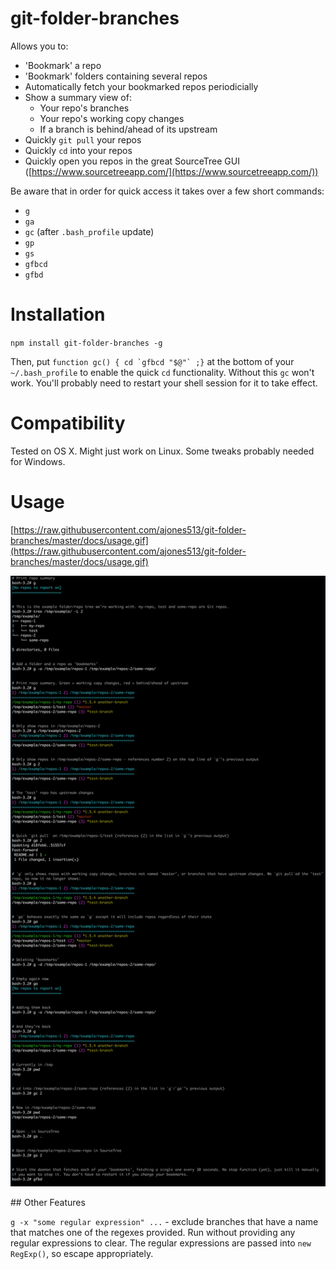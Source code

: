 # git-folder-branches

Allows you to:
* 'Bookmark' a repo
* 'Bookmark' folders containing several repos
* Automatically fetch your bookmarked repos periodicially
* Show a summary view of:
  * Your repo's branches
  * Your repo's working copy changes
  * If a branch is behind/ahead of its upstream
* Quickly `git pull` your repos
* Quickly `cd` into your repos
* Quickly open you repos in the great SourceTree GUI ([https://www.sourcetreeapp.com/](https://www.sourcetreeapp.com/))

Be aware that in order for quick access it takes over a few short commands:
* `g`
* `ga`
* `gc` (after `.bash_profile` update)
* `gp`
* `gs`
* `gfbcd`
* `gfbd`

# Installation

`npm install git-folder-branches -g`

Then, put ```function gc() { cd `gfbcd "$@"` ;}``` at the bottom of your `~/.bash_profile` to enable the quick `cd` functionality. Without this `gc` won't work. You'll probably need to restart your shell session for it to take effect.

# Compatibility

Tested on OS X. Might just work on Linux. Some tweaks probably needed for Windows.

# Usage

[https://raw.githubusercontent.com/ajones513/git-folder-branches/master/docs/usage.gif](https://raw.githubusercontent.com/ajones513/git-folder-branches/master/docs/usage.gif)

![](https://raw.githubusercontent.com/ajones513/git-folder-branches/master/docs/usage.gif)

## Other Features

`g -x "some regular expression" ...` - exclude branches that have a name that matches one of the regexes provided. Run without providing any regular expressions to clear. The regular expressions are passed into `new RegExp()`, so escape appropriately.
